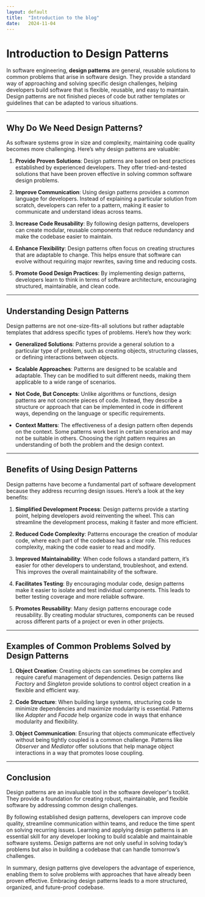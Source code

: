 ```yaml
---
layout: default
title:  "Introduction to the blog"
date:   2024-11-04
---
```


# Introduction to Design Patterns

In software engineering, **design patterns** are general, reusable solutions to common problems that arise in software design. They provide a standard way of approaching and solving specific design challenges, helping developers build software that is flexible, reusable, and easy to maintain. Design patterns are not finished pieces of code but rather templates or guidelines that can be adapted to various situations.

---

## Why Do We Need Design Patterns?

As software systems grow in size and complexity, maintaining code quality becomes more challenging. Here’s why design patterns are valuable:

1. **Provide Proven Solutions**: Design patterns are based on best practices established by experienced developers. They offer tried-and-tested solutions that have been proven effective in solving common software design problems.

2. **Improve Communication**: Using design patterns provides a common language for developers. Instead of explaining a particular solution from scratch, developers can refer to a pattern, making it easier to communicate and understand ideas across teams.

3. **Increase Code Reusability**: By following design patterns, developers can create modular, reusable components that reduce redundancy and make the codebase easier to maintain.

4. **Enhance Flexibility**: Design patterns often focus on creating structures that are adaptable to change. This helps ensure that software can evolve without requiring major rewrites, saving time and reducing costs.

5. **Promote Good Design Practices**: By implementing design patterns, developers learn to think in terms of software architecture, encouraging structured, maintainable, and clean code.

---

## Understanding Design Patterns

Design patterns are not one-size-fits-all solutions but rather adaptable templates that address specific types of problems. Here’s how they work:

- **Generalized Solutions**: Patterns provide a general solution to a particular type of problem, such as creating objects, structuring classes, or defining interactions between objects.

- **Scalable Approaches**: Patterns are designed to be scalable and adaptable. They can be modified to suit different needs, making them applicable to a wide range of scenarios.

- **Not Code, But Concepts**: Unlike algorithms or functions, design patterns are not concrete pieces of code. Instead, they describe a structure or approach that can be implemented in code in different ways, depending on the language or specific requirements.

- **Context Matters**: The effectiveness of a design pattern often depends on the context. Some patterns work best in certain scenarios and may not be suitable in others. Choosing the right pattern requires an understanding of both the problem and the design context.

---

## Benefits of Using Design Patterns

Design patterns have become a fundamental part of software development because they address recurring design issues. Here’s a look at the key benefits:

1. **Simplified Development Process**: Design patterns provide a starting point, helping developers avoid reinventing the wheel. This can streamline the development process, making it faster and more efficient.

2. **Reduced Code Complexity**: Patterns encourage the creation of modular code, where each part of the codebase has a clear role. This reduces complexity, making the code easier to read and modify.

3. **Improved Maintainability**: When code follows a standard pattern, it’s easier for other developers to understand, troubleshoot, and extend. This improves the overall maintainability of the software.

4. **Facilitates Testing**: By encouraging modular code, design patterns make it easier to isolate and test individual components. This leads to better testing coverage and more reliable software.

5. **Promotes Reusability**: Many design patterns encourage code reusability. By creating modular structures, components can be reused across different parts of a project or even in other projects.

---

## Examples of Common Problems Solved by Design Patterns

1. **Object Creation**: Creating objects can sometimes be complex and require careful management of dependencies. Design patterns like *Factory* and *Singleton* provide solutions to control object creation in a flexible and efficient way.

2. **Code Structure**: When building large systems, structuring code to minimize dependencies and maximize modularity is essential. Patterns like *Adapter* and *Facade* help organize code in ways that enhance modularity and flexibility.

3. **Object Communication**: Ensuring that objects communicate effectively without being tightly coupled is a common challenge. Patterns like *Observer* and *Mediator* offer solutions that help manage object interactions in a way that promotes loose coupling.

---

## Conclusion

Design patterns are an invaluable tool in the software developer's toolkit. They provide a foundation for creating robust, maintainable, and flexible software by addressing common design challenges. 

By following established design patterns, developers can improve code quality, streamline communication within teams, and reduce the time spent on solving recurring issues. Learning and applying design patterns is an essential skill for any developer looking to build scalable and maintainable software systems. Design patterns are not only useful in solving today’s problems but also in building a codebase that can handle tomorrow’s challenges.

In summary, design patterns give developers the advantage of experience, enabling them to solve problems with approaches that have already been proven effective. Embracing design patterns leads to a more structured, organized, and future-proof codebase.
